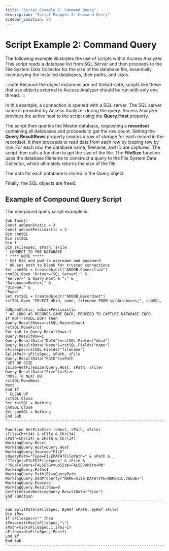```yaml
---
title: "Script Example 2: Command Query"
description: "Script Example 2: Command Query"
sidebar_position: 80
---
```


# Script Example 2: Command Query

The following example illustrates the use of scripts within Access Analyzer. This script reads a
database list from SQL Server and then proceeds to the File System Data Collector for the size of
the database file, essentially inventorying the installed databases, their paths, and sizes.

:::note
Because the object instances are not thread-safe, scripts like these that use objects
external to Access Analyzer should be run with only one thread.
:::


In this example, a connection is opened with a SQL server. The SQL server name is provided by Access
Analyzer during the query. Access Analyzer provides the active host to the script using the
**Query.Host** property.

The script then queries the Master database, requesting a **recordset** containing all databases and
proceeds to get the row count. Setting the **Query.ResultRows** property creates a row of storage
for each record in the recordset. It then proceeds to read data from each row by looping row by row.
For each row, the database name, filename, and ID are captured. The script then calls a function to
get the size of the file. The **FileSize** function uses the database filename to construct a query
to the File System Data Collector, which ultimately returns the size of the file.

The data for each database is stored in the Query object.

Finally, the SQL objects are freed.

## Example of Compound Query Script

The compound query script example is:

```
Sub Task() 
Const adOpenStatic = 3
Const adLockPessimistic = 2 
Dim cnnSQL
Dim rstSQL
Dim I
Dim sFilespec, sPath, sFile 
' CONNECT TO THE DATABASE
' **** NOTE *****
' Set Uid and pwd to username and password
' OR set both to blank for trusted connections 
Set cnnSQL = CreateObject("ADODB.Connection")
cnnSQL.Open "Driver={SQL Server};" & _ 
"Server=" & Query.Host & ";" & _
"Database=Master;" & _
"Uid=SA;" & _ 
"Pwd="
Set rstSQL = CreateObject("ADODB.Recordset")
rstSQL.Open "SELECT dbid, name, filename FROM sysdatabases;", cnnSQL, _
adOpenStatic, adLockPessimistic 
' AS LONG AS RECORDS CAME BACK, PROCEED TO CAPTURE DATABASE INFO 
If NOT(rstSQL.EOF) Then
Query.ResultRows=rstSQL.RecordCount
rstSQL.MoveFirst
For i=0 to Query.ResultRows-1
Query.ResultRow=i
Query.ResultData("DbId")=rstSQL.Fields("dbid")
Query.ResultData("Name")=rstSQL.Fields("name")
sFilespec=rstSQL.Fields("filename")
SplitPath sFileSpec, sPath, sFile
Query.ResultData("Path")=sPath 
'GET DB SIZE 
iSize=GetFileSize(Query.Host, sPath, sFile)
Query.ResultData("Size")=iSize 
'MOVE TO NEXT DB
rstSQL.MoveNext 
Next 
End If 
' CLEAN UP 
rstSQL.Close
Set rstSQL = Nothing 
cnnSQL.Close
Set cnnSQL = Nothing 
End Sub 
'--------------------------------------------------------------------- 
Function GetFileSize (sHost, sPath, sFile) 
sFile=Chr(34) & sFile & Chr(34)
sPath=Chr(34) & sPath & Chr(34)
WorkingQuery.Reset
WorkingQuery.Host=Query.Host
WorkingQuery.Source="FILE"
sQueryPath="Type=FILEPATH?FilePath=" & sPath & _
"?Target=FILES?FileSpec=" & sFile & _
"?SubFolders=FALSE?GroupSize=FALSE?Units=Mb"
WorkingQuery.Paths1
WorkingQuery.Path(0)=sQueryPath
WorkingQuery.AddProperty("NAME=Size,DATATYPE=NUMERIC,VALUE=")
WorkingQuery.Execute
WorkingQuery.ResultRow=0 
GetFileSize=WorkingQuery.ResultData("Size") 
End Function 
'--------------------------------------------------------------------- 
Sub SplitPath(sFileSpec, ByRef sPath, ByRef sFile)
Dim iPos
If sFileSpec<>"" then
iPos=instrRev(sFileSpec,"\")
sPath=mid(sFileSpec,1,iPos-1)
sFile=mid(sFileSpec,iPos+1)
End If
End Sub
'---------------------------------------------------------------------

```
